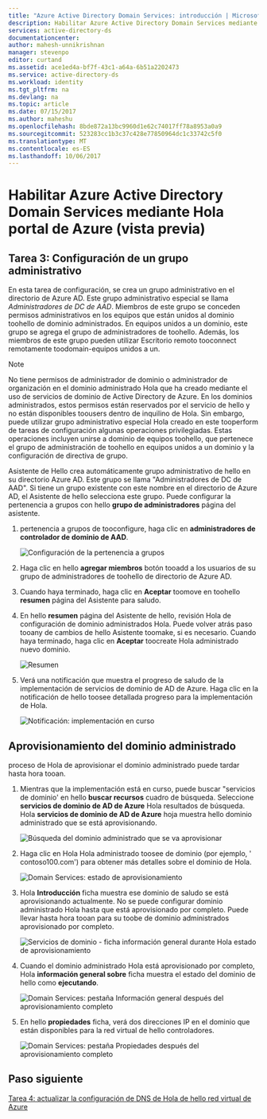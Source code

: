 ```yaml
---
title: "Azure Active Directory Domain Services: introducción | Microsoft Docs"
description: Habilitar Azure Active Directory Domain Services mediante Hola portal de Azure (vista previa)
services: active-directory-ds
documentationcenter: 
author: mahesh-unnikrishnan
manager: stevenpo
editor: curtand
ms.assetid: ace1ed4a-bf7f-43c1-a64a-6b51a2202473
ms.service: active-directory-ds
ms.workload: identity
ms.tgt_pltfrm: na
ms.devlang: na
ms.topic: article
ms.date: 07/15/2017
ms.author: maheshu
ms.openlocfilehash: 8bde872a13bc9960d1e62c74017ff78a8953a0a9
ms.sourcegitcommit: 523283cc1b3c37c428e77850964dc1c33742c5f0
ms.translationtype: MT
ms.contentlocale: es-ES
ms.lasthandoff: 10/06/2017
---
```

# <a name="enable-azure-active-directory-domain-services-using-hello-azure-portal-preview"></a>Habilitar Azure Active Directory Domain Services mediante Hola portal de Azure (vista previa)


## <a name="task-3-configure-administrative-group"></a>Tarea 3: Configuración de un grupo administrativo
En esta tarea de configuración, se crea un grupo administrativo en el directorio de Azure AD. Este grupo administrativo especial se llama *Administradores de DC de AAD*. Miembros de este grupo se conceden permisos administrativos en los equipos que están unidos al dominio toohello de dominio administrados. En equipos unidos a un dominio, este grupo se agrega el grupo de administradores de toohello. Además, los miembros de este grupo pueden utilizar Escritorio remoto tooconnect remotamente toodomain-equipos unidos a un.

> [!NOTE]
> No tiene permisos de administrador de dominio o administrador de organización en el dominio administrado Hola que ha creado mediante el uso de servicios de dominio de Active Directory de Azure. En los dominios administrados, estos permisos están reservados por el servicio de hello y no están disponibles toousers dentro de inquilino de Hola. Sin embargo, puede utilizar grupo administrativo especial Hola creado en este tooperform de tareas de configuración algunas operaciones privilegiadas. Estas operaciones incluyen unirse a dominio de equipos toohello, que pertenece el grupo de administración de toohello en equipos unidos a un dominio y la configuración de directiva de grupo.
>

Asistente de Hello crea automáticamente grupo administrativo de hello en su directorio Azure AD. Este grupo se llama "Administradores de DC de AAD". Si tiene un grupo existente con este nombre en el directorio de Azure AD, el Asistente de hello selecciona este grupo. Puede configurar la pertenencia a grupos con hello **grupo de administradores** página del asistente.

1. pertenencia a grupos de tooconfigure, haga clic en **administradores de controlador de dominio de AAD**.

    ![Configuración de la pertenencia a grupos](./media/getting-started/domain-services-blade-admingroup.png)

2. Haga clic en hello **agregar miembros** botón tooadd a los usuarios de su grupo de administradores de toohello de directorio de Azure AD.

3. Cuando haya terminado, haga clic en **Aceptar** toomove en toohello **resumen** página del Asistente para saludo.

4. En hello **resumen** página del Asistente de hello, revisión Hola de configuración de dominio administrados Hola. Puede volver atrás paso tooany de cambios de hello Asistente toomake, si es necesario. Cuando haya terminado, haga clic en **Aceptar** toocreate Hola administrado nuevo dominio.

    ![Resumen](./media/getting-started/domain-services-blade-summary.png)

5. Verá una notificación que muestra el progreso de saludo de la implementación de servicios de dominio de AD de Azure. Haga clic en la notificación de hello toosee detallada progreso para la implementación de Hola.

    ![Notificación: implementación en curso](./media/getting-started/domain-services-blade-deployment-in-progress.png)


## <a name="provision-your-managed-domain"></a>Aprovisionamiento del dominio administrado
proceso de Hola de aprovisionar el dominio administrado puede tardar hasta hora tooan.

1. Mientras que la implementación está en curso, puede buscar "servicios de dominio' en hello **buscar recursos** cuadro de búsqueda. Seleccione **servicios de dominio de AD de Azure** Hola resultados de búsqueda. Hola **servicios de dominio de AD de Azure** hoja muestra hello dominio administrado que se está aprovisionando.

    ![Búsqueda del dominio administrado que se va aprovisionar](./media/getting-started/domain-services-provisioning-state-find-resource.png)

2. Haga clic en Hola Hola administrado toosee de dominio (por ejemplo, ' contoso100.com') para obtener más detalles sobre el dominio de Hola.

    ![Domain Services: estado de aprovisionamiento](./media/getting-started/domain-services-provisioning-state.png)

3. Hola **Introducción** ficha muestra ese dominio de saludo se está aprovisionando actualmente. No se puede configurar dominio administrado Hola hasta que está aprovisionado por completo. Puede llevar hasta hora tooan para su toobe de dominio administrados aprovisionado por completo.

    ![Servicios de dominio - ficha información general durante Hola estado de aprovisionamiento ](./media/getting-started/domain-services-provisioning-state-details.png)

4. Cuando el dominio administrado Hola está aprovisionado por completo, Hola **información general sobre** ficha muestra el estado del dominio de hello como **ejecutando**.

    ![Domain Services: pestaña Información general después del aprovisionamiento completo](./media/getting-started/domain-services-provisioned.png)

5. En hello **propiedades** ficha, verá dos direcciones IP en el dominio que están disponibles para la red virtual de hello controladores.

    ![Domain Services: pestaña Propiedades después del aprovisionamiento completo](./media/getting-started/domain-services-provisioned-properties.png)


## <a name="next-step"></a>Paso siguiente
[Tarea 4: actualizar la configuración de DNS de Hola de hello red virtual de Azure](active-directory-ds-getting-started-dns.md)
